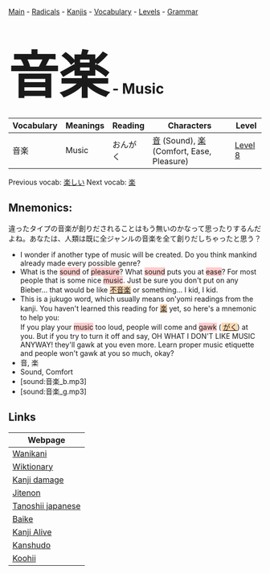 <style> bigfont {font-size: 100px}</style>
[Main](../README.md) -
[Radicals](../radicals.md) -
[Kanjis](../kanjis.md) -
[Vocabulary](../vocabulary.md) -
[Levels](../levels.md) -
[Grammar](../grammar.md)
# <bigfont> 音楽</bigfont> - Music 

| Vocabulary | Meanings | Reading | Characters | Level |
| --- | --- | --- | --- | --- |
| 音楽 | Music | おんがく |  [音](../kanjis/音.md) (Sound), [楽](../kanjis/楽.md) (Comfort, Ease, Pleasure) | [Level 8](../levels/wk_level8.md) |

Previous vocab: [楽しい](楽しい.md) Next vocab: [楽](楽.md) 

## Mnemonics:
違ったタイプの音楽が創りだされることはもう無いのかなって思ったりするんだよね。あなたは、人類は既に全ジャンルの音楽を全て創りだしちゃったと思う？
* I wonder if another type of music will be created. Do you think mankind already made every possible genre?
* What is the <span style="background-color:#ffcccb"> sound</span> of <span style="background-color:#ffcccb"> pleasure</span>? What <span style="background-color:#ffcccb"> sound</span> puts you at <span style="background-color:#ffcccb"> ease</span>? For most people that is some nice <span style="background-color:#ffcccb"> music</span>. Just be sure you don't put on any Bieber... that would be like <span style="background-color:#fed8b1"> [不音楽](https://jisho.org/search/不音楽)</span> or something... I kid, I kid.
* This is a jukugo word, which usually means on'yomi readings from the kanji. You haven't learned this reading for <span style="background-color:#fed8b1"> [楽](https://jisho.org/search/楽)</span> yet, so here's a mnemonic to help you:<br />If you play your <span style="background-color:#ffcccb"> music</span> too loud, people will come and <span style="background-color:#ffcccb"> gawk</span> (<span style="background-color:#fed8b1"> [がく](https://jisho.org/search/がく)</span>) at you. But if you try to turn it off and say, OH WHAT I DON'T LIKE MUSIC ANYWAY! they'll gawk at you even more. Learn proper music etiquette and people won't gawk at you so much, okay?
* 音, 楽
* Sound, Comfort
* [sound:音楽_b.mp3]
* [sound:音楽_g.mp3]


## Links 

| Webpage |
| --- |
| [Wanikani          ](https://www.wanikani.com/kanji/音楽) |
| [Wiktionary        ](https://en.wiktionary.org/wiki/音楽) |
| [Kanji damage      ](http://www.kanjidamage.com/kanji/search?utf8=✓&q=音楽) |
| [Jitenon           ](https://jitenon.com/kanji/音楽) |
| [Tanoshii japanese ](https://www.tanoshiijapanese.com/dictionary/kanji.cfm?k=音楽) |
| [Baike             ](https://baike.baidu.com/item/音楽) |
| [Kanji Alive       ](https://app.kanjialive.com/音楽) |
| [Kanshudo          ](https://www.kanshudo.com/searchmn?q=音楽) |
| [Koohii            ](https://kanji.koohii.com/study/kanji/音楽) |
